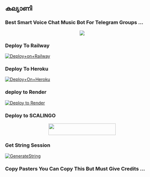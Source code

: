 ## കല്യാണി

### Best Smart Voice Chat Music Bot For Telegram Groups ...


<p align="center"><a href="https://t.me/Stenzle_MariaMusicbot"><img src="https://telegra.ph/file/d0b2899c25498fb52d0c8.jpg"></a></p>




### Deploy To Railway

[![Deploy+on+Railway](https://railway.app/button.svg)](https://railway.app/new/template?template=https://github.com/sakhaavvaavaj93/kalyani&envs=API_ID,API_HASH,BOT_TOKEN,STRING_SESSION)


### Deploy To Heroku

[![Deploy+On+Heroku](https://www.herokucdn.com/deploy/button.svg)](https://heroku.com/deploy?template=https://github.com/sakhaavvaavaj93/kalyani)

### deploy to Render

[![Deploy to Render](https://render.com/images/deploy-to-render-button.svg)](https://render.com/deploy?repo=https://github.com/sakhaavvaavaj93/kalyani)

### Deploy to SCALINGO

<p align="center"><a href="https://my.scalingo.com/deploy?template=https://github.com/sakhaavvaavaj93/kalyani/tree/master"> <img src="https://cdn.scalingo.com/deploy/button.svg" width="220" height="38.45"/></a></p>


### Get String Session

[![GenerateString](https://img.shields.io/badge/repl.it-generateString-yellowgreen)](https://replit.com/@AdityaHalder/StringSession)



### Copy Pasters You Can Copy This But Must Give Credits ...


